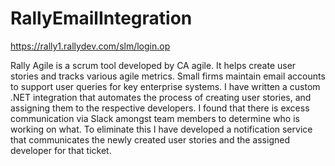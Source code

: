 # RallyEmailIntegration
https://rally1.rallydev.com/slm/login.op

Rally Agile is a scrum tool developed by CA agile. It helps create user stories and tracks various agile metrics.
Small firms maintain email accounts to support user queries for key enterprise systems.
I have written a custom .NET integration that automates the process of creating user stories, and assigning them to the respective developers.
I found that there is excess communication via Slack amongst team members to determine who is working on what. To eliminate this I have
developed a notification service that communicates the newly created user stories and the assigned developer for that ticket.


